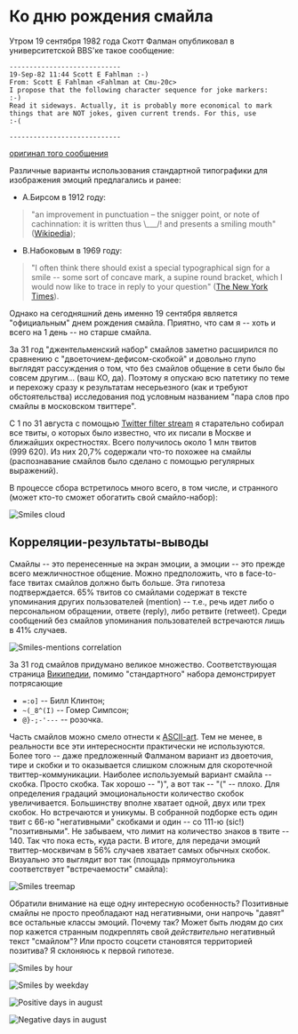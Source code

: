 # Ко дню рождения смайла

Утром 19 сентября 1982 года Скотт Фалман опубликовал в университетской BBS'ке такое сообщение:

    ----------------------------
    19-Sep-82 11:44 Scott E Fahlman :-)
    From: Scott E Fahlman <Fahlman at Cmu-20c>
    I propose that the following character sequence for joke markers:
    :-)
    Read it sideways. Actually, it is probably more economical to mark
    things that are NOT jokes, given current trends. For this, use
    :-(

    ----------------------------

[оригинал того сообщения](http://www.cs.cmu.edu/~sef/Orig-Smiley.htm)

Различные варианты использования стандартной типографики для изображения эмоций предлагались и ранее:

* А.Бирсом в 1912 году:

> "an improvement in punctuation – the snigger point, or note of cachinnation: it is written 
thus \\\_\_\_/! and presents a smiling mouth" ([Wikipedia](http://en.wikipedia.org/wiki/Emoticon#cite_note-5));

* В.Набоковым в 1969 году:

> "I often think there should exist a special typographical sign for a smile -- some sort of 
concave mark, a supine round bracket, which I would now like to trace in reply to your question" 
([The New York Times](http://lib.ru/NABOKOW/Inter11.txt_with-big-pictures.html)).

Однако на сегодняшний день именно 19 сентября является "официальным" днем рождения смайла. Приятно, что сам 
я -- хоть и всего на 1 день -- но старше смайла.

За 31 год "джентельменский набор" смайлов заметно расширился по сравнению с "двоеточием-дефисом-скобкой" и довольно 
глупо выглядят рассуждения о том, что без смайлов общение в сети было бы совсем другим... (ваш КО, да). 
Поэтому я опускаю всю патетику по теме и перехожу сразу к результатам несерьезного (как и требуют обстоятельства) 
исследования под условным названием "пара слов про смайлы в московском твиттере".

С 1 по 31 августа с помощью [Twitter filter stream](https://dev.twitter.com/docs/api/1.1/post/statuses/filter) 
я старательно собирал все твиты, о которых было известно, что их писали в Москве и ближайших окрестностях. 
Всего получилось около 1 млн твитов (999&nbsp;620). Из них 20,7% содержали что-то похожее на смайлы 
(распознавание смайлов было сделано с помощью регулярных выражений).

В процессе сбора встретилось много всего, в том числе, и странного (может кто-то сможет обогатить свой смайло-набор):

![Smiles cloud](https://dl.dropboxusercontent.com/u/81437006/img_github/smile_cloud.png)

## Корреляции-результаты-выводы

Смайлы -- это перенесенные на экран эмоции, а эмоции -- это прежде всего межличностное общение. 
Можно предположить, что в face-to-face твитах смайлов должно быть больше. Эта гипотеза подтверждается. 
65% твитов со смайлами содержат в тексте упоминания других пользователей (mention) -- т.е., речь идет 
либо о персональном обращении, ответе (reply), либо ретвите (retweet). Среди сообщений без смайлов упоминания 
пользователей встречаются лишь в 41% случаев.

![Smiles-mentions correlation](https://dl.dropboxusercontent.com/u/81437006/img_github/smiles_mentions.png)

За 31 год смайлов придумано великое множество. Соответствующая страница 
[Википедии](http://en.wikipedia.org/wiki/List_of_emoticons), помимо "стандартного" набора демонстрирует потрясающие 

* `=:o]` -- Билл Клинтон;
* `~(_8^(I)` -- Гомер Симпсон;
* `@}-;-'---` -- розочка.
 
Часть смайлов можно смело отнести к [ASCII-art](http://ru.wikipedia.org/wiki/ASCII-%D0%B3%D1%80%D0%B0%D1%84%D0%B8%D0%BA%D0%B0).
Тем не менее, в реальности все эти интересноснти практически не используются. Более того -- даже предложенный Фалманом
вариант из двоеточия, тире и скобки и то оказывается слишком сложным для скоротечной твиттер-коммуникации.
Наиболее используемый вариант смайла -- скобка. Просто скобка. Так хорошо -- ")", а вот так -- "(" -- плохо.
Для определения градаций эмоциональности количество скобок увеличивается. Большинству вполне хватает одной, двух
или трех скобок. Но встречаются и уникумы. В собранной подборке есть один твит с 66-ю "негативными" скобками и один --
со 111-ю (sic!) "позитивными". Не забываем, что лимит на количество знаков в твите -- 140. Так что пока есть, куда расти.
В итоге, для передачи эмоций твиттер-москвичам в 56% случаев хватает самых обычных скобок. Визуально это выглядит
вот так (площадь прямоугольника соответствует "встречаемости" смайла):

![Smiles treemap](https://dl.dropboxusercontent.com/u/81437006/img_github/smile_treemap.png)

Обратили внимание на еще одну интересную особенность? Позитивные смайлы не просто преобладают над негативными, 
они напрочь "давят" все остальные классы эмоций. Почему так? Может быть людям до сих пор кажется странным подкреплять
свой _действительно_ негативный текст "смайлом"? Или просто соцсети становятся территорией позитива? Я склоняюсь к
первой гипотезе.

![Smiles by hour](https://dl.dropboxusercontent.com/u/81437006/img_github/smile_hour.png)

![Smiles by weekday](https://dl.dropboxusercontent.com/u/81437006/img_github/smile_weekday.png)

![Positive days in august](https://dl.dropboxusercontent.com/u/81437006/img_github/smile_positive_calendar.png)

![Negative days in august](https://dl.dropboxusercontent.com/u/81437006/img_github/smile_positive_calendar.png)



    
